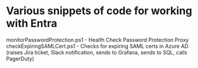 # Various snippets of code for working with Entra

monitorPasswordProtection.ps1 - Health Check Password Protection Proxy
checkExpiringSAMLCert.ps1 - Checks for expiring SAML certs in Azure AD (raises Jira ticket, Slack notification, sends to Grafana, sends to SQL, calls PagerDuty)

